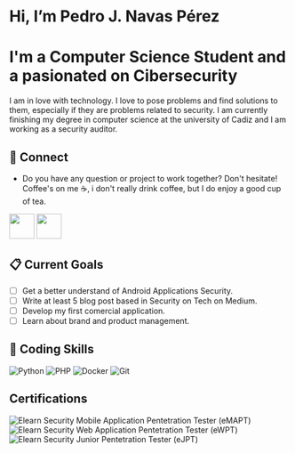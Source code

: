 # Hi, I’m Pedro J. Navas Pérez

# I'm a Computer Science Student and a pasionated on Cibersecurity
I am in love with technology. I love to pose problems and find solutions to them, especially if they are problems related to security. I am currently finishing my degree in computer science at the university of Cadiz and I am working as a security auditor.

## 📩 Connect

* Do you have any question or project to work together? Don't hesitate! Coffee's on me ☕, i don't really drink coffee, but I do enjoy a good cup of tea.

<p align="left" >
      <a href="mailto:pedrojosenavasperez@gmail.com?Subject=I%20want%20propose%20you%20something" target="_blank" rel="noreferrer"><img src="https://user-images.githubusercontent.com/48330849/172060688-5e1bf6ca-7bb9-43a2-b202-001170434946.png"  width="45"></a>
      <a href="https://www.linkedin.com/in/pedrojosenavasperez/" target="_blank" rel="noreferrer"><img src="https://user-images.githubusercontent.com/48330849/172059761-c87c0437-c1b5-4e33-8d3e-e00adf4afc57.png"  width="45"></a>
</p>

## 📋 Current Goals
- [ ] Get a better understand of Android Applications Security. 
- [ ] Write at least 5 blog post based in Security on Tech on Medium.
- [ ] Develop my first comercial application. 
- [ ] Learn about brand and product management. 

## 💼 Coding Skills   
![Python](https://img.shields.io/badge/python-3670A0?style=for-the-badge&logo=python&logoColor=ffdd54)
![PHP](https://img.shields.io/badge/php-%23777BB4.svg?style=for-the-badge&logo=php&logoColor=white)
![Docker](https://img.shields.io/badge/docker-%230db7ed.svg?style=for-the-badge&logo=docker&logoColor=white)
![Git](https://img.shields.io/badge/git-%23F05033.svg?style=for-the-badge&logo=git&logoColor=white)

## Certifications
![Elearn Security Mobile Application Pentetration Tester (eMAPT)](https://verified.elearnsecurity.com/certificates/12f5cc0b-c33c-4c39-ab97-904865454ffd)
![Elearn Security Web Application Pentetration Tester (eWPT)](https://verified.elearnsecurity.com/certificates/13ddada7-9330-47d7-aece-49e050247b77)
![Elearn Security Junior Pentetration Tester (eJPT)](https://verified.elearnsecurity.com/certificates/e35e31e7-43b2-45e9-876c-c60d29dcf533)
